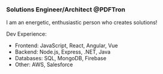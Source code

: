 ### Solutions Engineer/Architect @PDFTron

I am an energetic, enthusiastic person who creates solutions! 

Dev Experience:
- Frontend: JavaScript, React, Angular, Vue
- Backend: Node.js, Express, .NET, Java
- Databases: SQL, MongoDB, Firebase
- Other: AWS, Salesforce
